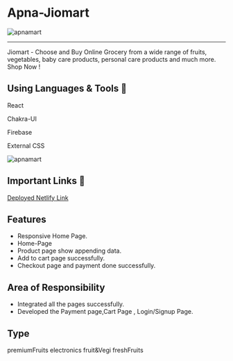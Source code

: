 # Apna-Jiomart

<img src="https://www.jiomart.com/images/cms/aw_rbslider/slides/1667281294_bLOCK_BUSTER_dEALS_1_Desktop.jpg" alt="apnamart" />
<hr>
 Jiomart - Choose and Buy Online Grocery from a wide range of fruits, vegetables, baby care products, personal care products and much more. Shop Now !

## Using Languages & Tools 🧰
React

Chakra-UI

Firebase

External CSS



<img src="https://user-images.githubusercontent.com/101393657/208374550-2ff411d9-dbbc-4e4c-b3e6-d16dffd9c9e1.png" alt="apnamart" />

## Important Links 🔗 
<a href="https://rad-sopapillas-d1db1b.netlify.app/">Deployed Netlify Link</a>


## Features
- Responsive Home Page.
- Home-Page
- Product page show appending data.
- Add to cart page successfully.
- Checkout page  and payment done successfully. 

## Area of Responsibility

- Integrated all the pages successfully.
- Developed the Payment page,Cart Page , Login/Signup Page.

## Type 
premiumFruits
electronics
fruit&Vegi
freshFruits
